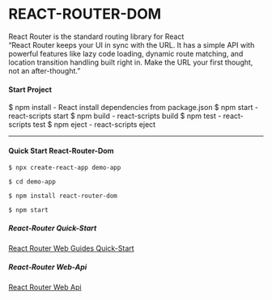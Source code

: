 # REACT-ROUTER-DOM

React Router is the standard routing library for React <br />
“React Router keeps your UI in sync with the URL. It has a simple API with powerful features like lazy code loading, dynamic route matching, and location transition handling built right in. Make the URL your first thought, not an after-thought.”


#### Start Project

$ npm install - React install dependencies from package.json
$ npm start - react-scripts start
$ npm build - react-scripts build
$ npm test - react-scripts test
$ npm eject - react-scripts eject


------------------------------------------


#### Quick Start React-Router-Dom

``` $ npx create-react-app demo-app ```

``` $ cd demo-app ```

``` $ npm install react-router-dom ```

``` $ npm start ```



##### React-Router Quick-Start
[React Router Web Guides Quick-Start](https://reacttraining.com/react-router/web/guides/quick-start)



##### React-Router Web-Api
[React Router Web Api](https://reacttraining.com/react-router/web/api)